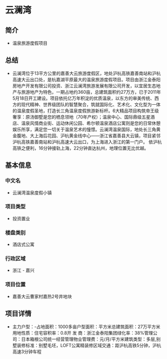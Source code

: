 # 云澜湾
## 简介
- 温泉旅游度假项目
## 总结
- 云澜湾位于13平方公里的嘉善大云旅游度假区，地处沪杭高铁嘉善南站和沪杭高速大云出口处，是杭嘉湖平原最大的温泉旅游度假项目。项目由浙江金泰阳房地产开发有限公司投资、浙江云澜湾旅游发展有限公司开发，以宜居生态地产与旅游地产为特色，一期占地约360亩，总建筑面积约27万方，已于2011年5月18日开工建设。项目依托亿万年积淀的优质温泉，以东方的审美传统、西方的现代精神、世界级团队的智慧聚合，筑就国际化、艺术化、文化型为一体的温泉度假圣地，打造长三角温泉度假旅游新标杆。6大精品项目构筑帝王级奢享：原汤御墅是您的栖息领地（70年产权）；温泉中心、国际鼎级五星酒店、温泉风情商业街、运动休闲公园、希尔顿温泉酒店公寓则是您的日常休憩娱乐所享，满足您一切关于温泉艺术的憧憬。云澜湾温泉国际，地处长三角黄金腹地、大上海后花园、沪杭黄金线中心——浙江省嘉善县大云镇，项目紧邻沪杭高铁嘉善南站和沪杭高速大云出口，为上海进入浙江的第一门户。 依沪杭高铁之便利，16分钟接轨上海，22分钟直达杭州，地理位置无比优越。
## 基本信息
### 中文名
- 云澜湾温泉度假小镇
### 项目类型
- 投资置业
### 楼盘类别
- 酒店式公寓
### 行政区域
- 浙江 - 嘉兴
### 项目位置
- 嘉善大云曹家村嘉热2号井地块
## 项目详情
- 主力户型：-占地面积：1000多亩户型面积：平方米总建筑面积：27万平方米用地性质：住宅容积率：0.8开 发 商：浙江金泰阳集团绿化率：38%管理公司：日本箱根公司统一经营管理物业管理费：元/月/平方米建筑类型：多层,别墅装修标准：别墅毛坯，LOFT公寓精装修区域交通：距沪杭高铁5分钟，沪杭高速3分钟车程